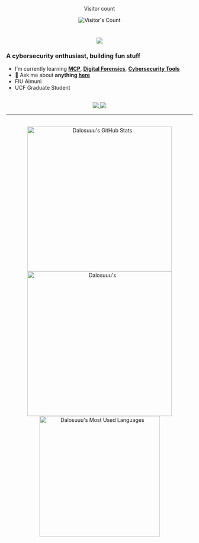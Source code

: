 
<div align="center"> 
  <p>Visitor count</p>
  <img src="https://profile-counter.glitch.me/Dalosuuu/count.svg" alt="Visitor's Count" />
</div>

<h1 align="center">
    <img src="https://readme-typing-svg.herokuapp.com/?font=Inter&size=48&center=true&vCenter=true&width=500&height=70&color=4493F8&duration=4000&lines=Hi+There!+🐱‍💻;+I'm+Juan+Azcuna!;" />
</h1>

### A cybersecurity enthusiast, building fun stuff

- I’m currently learning **[MCP]()**, **[Digital Forensics]()**, **[Cybersecurity Tools]()**
- 💬 Ask me about **anything [here](https://github.com/Dalosuuu/Dalosuuu/issues)**
- FIU Almuni
- UCF Graduate Student

<br>

<div align="center">
  <a href="juankarlosazcuna@gmail.com">
    <img src="https://img.shields.io/badge/Gmail-333333?style=for-the-badge&logo=gmail&logoColor=red" />
  </a>
  <a href="https://linkedin.com/in/juan-azcuna" target="_blank">
    <img src="https://img.shields.io/badge/LinkedIn-0077B5?style=for-the-badge&logo=linkedin&logoColor=white" target="_blank" />
  </a>
</div>

<hr>

<br>

<div align=center>
  <img width=390 src="https://github-readme-stats.vercel.app/api?username=Dalosuuu&theme=transparent&count_private=true&show_icons=true&rank_icon=github&locale=en" alt="Dalosuuu's GitHub Stats" />
  <img width=390 src="https://github-readme-streak-stats.herokuapp.com/?user=Dalosuuu&theme=transparent&count_private=true&border_radius=10&locale=en" alt="Dalosuuu's" />
  <img width=325 src="https://github-readme-stats.vercel.app/api/top-langs?username=Dalosuuu&theme=transparent&layout=donut&hide=css&langs_count=8&border_radius=10&show_icons=true&locale=en" alt="Dalosuuu's Most Used Languages" />
</div>
